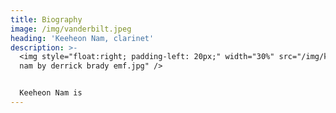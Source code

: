 ```yaml
---
title: Biography
image: /img/vanderbilt.jpeg
heading: 'Keeheon Nam, clarinet'
description: >-
  <img style="float:right; padding-left: 20px;" width="30%" src="/img/keeheon
  nam by derrick brady emf.jpg" />


  Keeheon Nam is
---
```


